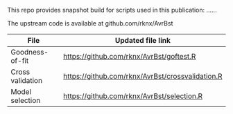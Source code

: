 This repo provides snapshot build for scripts used in this publication:
......

The upstream code is available at github.com/rknx/AvrBst

File             | Updated file link                        
-----------------|-----------------------------------------
Goodness-of-fit  | https://github.com/rknx/AvrBst/goftest.R        
Cross validation | https://github.com/rknx/AvrBst/crossvalidation.R
Model selection  | https://github.com/rknx/AvrBst/selection.R      
